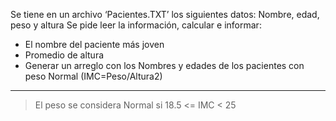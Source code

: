 Se tiene en un archivo ‘Pacientes.TXT’ los siguientes datos: Nombre, edad, peso y altura
Se pide leer la información, calcular e informar:

- El nombre del paciente más joven
- Promedio de altura
- Generar un arreglo con los Nombres y edades de los pacientes con peso Normal (IMC=Peso/Altura2)

---

> El peso se considera Normal si 18.5 <= IMC < 25
